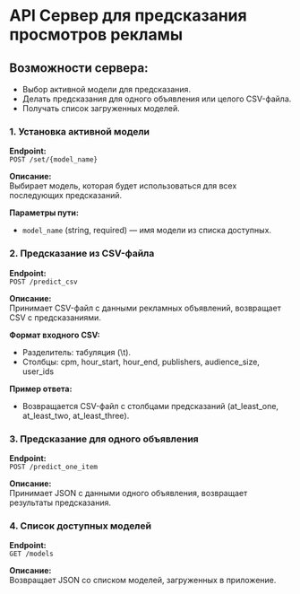 # API Сервер для предсказания просмотров рекламы

## Возможности сервера:
- Выбор активной модели для предсказания. 
- Делать предсказания для одного объявления или целого CSV-файла.
- Получать список загруженных моделей.

### 1. Установка активной модели

**Endpoint:**  
`POST /set/{model_name}`  

**Описание:**  
Выбирает модель, которая будет использоваться для всех последующих предсказаний.  

**Параметры пути:**  
- `model_name` (string, required) — имя модели из списка доступных. 

### 2. Предсказание из CSV-файла

**Endpoint:**  
`POST /predict_csv`  

**Описание:**  
Принимает CSV-файл с данными рекламных объявлений, возвращает CSV с предсказаниями.

**Формат входного CSV:**
- Разделитель: табуляция (\t).
- Столбцы: cpm, hour_start, hour_end, publishers, audience_size, user_ids

**Пример ответа:**
- Возвращается CSV-файл с столбцами предсказаний (at_least_one, at_least_two, at_least_three).

### 3. Предсказание для одного объявления

**Endpoint:**  
`POST /predict_one_item`  

**Описание:**  
Принимает JSON с данными одного объявления, возвращает результаты предсказания.

### 4. Список доступных моделей

**Endpoint:**  
`GET /models`  

**Описание:**  
Возвращает JSON со списком моделей, загруженных в приложение.

